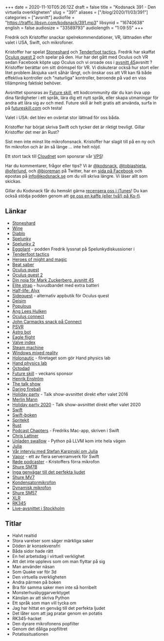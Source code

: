 +++
date = 2020-11-10T05:26:12Z
draft = false
title = "Kodsnack 391 - Den virtuella overkligheten"
slug = "391"
aliases = ["/blog/2020/11/03/391"]
categories = ["avsnitt"]
audiofile = "https://traffic.libsyn.com/kodsnack/391.mp3"
libsynid = "16740638"
english = false
audiosize = "33589793"
audiolength = "1:09:55" 
+++

Fredrik och Kristoffer snackar spelrekommendationer, VR, lättnaden efter valet i USA, Swift, och mikrofoner.

Kristoffer har spelat [Stoneshard](https://stoneshard.com/) och [Tenderfoot tactics](https://tenderfoottactics.com/). Fredrik har skaffat [Oculus quest 2](https://en.wikipedia.org/wiki/Oculus_Quest_2) och spelar på den. Hur har det gått med Oculus och VR sedan Facebook köpte upp Oculus och vi oroade oss i [avsnitt 45](https://kodsnack.se/45/)avsnitt ? Kristoffer berättar om sitt drömspel för VR. Vi diskuterar också hur stort eller litet problem åksjuka varit såhär långt, och önskar oss att VR kan få både effektiva kontroller och "naturliga" kontroller, beroende på vad en viss tillämpning faktiskt behöver.

Avsnittet sponsras av [Future skill](https://futureskill.com/), ett kodcommunity där du kan öva upp dina färdigheter i ett språk, lära dig ett nytt språk, eller skapa utmaningar för andra att lära sig av och med. Future skill är helt gratis att använda, surfa in på [futureskill.com](https://futureskill.com/) och testa!

Valet i USA: det blev en oväntat stor lättnad för oss båda.

Kristoffer har börjat skriva Swift och tycker det är riktigt trevligt. Gillar Kristoffer det mer än Rust?

Sist men inte minst lite mikrofonsnack. Kristoffer har slagit till på en ny och fin mikrofon och är än så länge … inte helt nöjd.

Ett stort tack till [Cloudnet](http://www.cloudnet.se) som sponsrar vår [VPS](http://en.wikipedia.org/wiki/Virtual_private_server)!

Har du kommentarer, frågor eller tips? Vi är [@kodsnack](https://www.twitter.com/kodsnack), [@tobiashieta](https://www.twitter.com/tobiashieta), [@oferlund](https://www.twitter.com/oferlund), och [@bjoreman](https://www.twitter.com/bjoreman) på Twitter, har en [sida på Facebook](https://www.facebook.com/kodsnack) och epostas på [info@kodsnack.se](mailto:info@kodsnack.se) om du vill skriva längre. Vi läser allt som skickas.

Gillar du Kodsnack får du hemskt gärna [recensera oss i iTunes](http://itunes.apple.com/se/podcast/kodsnack/id561631498?l=en)! Du kan också stödja podden genom att <a href="https://ko-fi.com/kodsnack" rel="payment">ge oss en kaffe (eller två!) på Ko-fi</a>.

## Länkar ##
* [Stoneshard](https://stoneshard.com/)
* [Wine](https://www.winehq.org/)
* [Diablo](https://en.wikipedia.org/wiki/Diablo_%28video_game%29)
* [Spelunky](https://en.wikipedia.org/wiki/Spelunky)
* [Spelunky 2](https://en.wikipedia.org/wiki/Spelunky_2)
* [Eggplant](https://thespelunkyshowlike.libsyn.com/) - podden Fredrik lyssnat på Spelunkydiskussioner i
* [Tenderfoot tactics](https://tenderfoottactics.com/)
* [Heroes of might and magic](https://en.wikipedia.org/wiki/Heroes_of_Might_and_Magic)
* [Beat saber](https://en.wikipedia.org/wiki/Beat_Saber)
* [Oculus quest](https://en.wikipedia.org/wiki/Oculus_Quest)
* [Oculus quest 2](https://en.wikipedia.org/wiki/Oculus_Quest_2)
* [Din noja för Mark Zuckerberg, avsnitt 45](https://kodsnack.se/45/)
* [Elite strap](https://www.youtube.com/watch?v=AfDrsJrTRz4) - huvudbandet med extra batteri
* [Half-life: Alyx](https://en.wikipedia.org/wiki/Half-Life:_Alyx)
* [Sidequest](https://sidequestvr.com/) - alternativ appbutik för Oculus quest
* [Deisim](https://twitter.com/deisimgame)
* [Populous](https://en.wikipedia.org/wiki/Populous_%28video_game%29)
* [Ang Lees Hulken](https://en.wikipedia.org/wiki/Hulk_%28film%29)
* [Oculus connect](https://www.facebookconnect.com/en)
* [John Carmacks snack på Connect](https://www.youtube.com/watch?v=ZKjbJR2JYzM)
* [PSVR](https://en.wikipedia.org/wiki/PlayStation_VR)
* [Astro bot](https://en.wikipedia.org/wiki/Astro_Bot_Rescue_Mission)
* [Eagle flight](https://en.wikipedia.org/wiki/Eagle_Flight)
* [Valve index](https://en.wikipedia.org/wiki/Valve_Index)
* [Steam machine](https://en.wikipedia.org/wiki/Steam_Machine_%28hardware_platform%29)
* [Windows mixed reality](https://en.wikipedia.org/wiki/Windows_Mixed_Reality)
* [Holonautic](https://www.holonautic.com/) - företaget som gör Hand physics lab
* [Hand physics lab](https://www.holonautic.com/hand-physics-lab)
* [Octodad](https://en.wikipedia.org/wiki/Octodad)
* [Future skill](https://futureskill.com/) - veckans sponsor
* [Henrik Enström](mailto:henrik.enstrom@softwareskills.se)
* [The talk show](https://daringfireball.net/thetalkshow/)
* [Daring fireball](https://daringfireball.net/)
* [Holiday party](https://daringfireball.net/thetalkshow/2016/11/09/ep-172) - Talk show-avsnittet direkt efter valet 2016
* [Merlin Mann](http://www.merlinmann.com/)
* [Holiday party 2020](https://daringfireball.net/thetalkshow/2020/11/07/ep-300) - Talk show-avsnittet direkt efter valet 2020
* [Swift](https://swift.org/)
* [Swift-boken](https://docs.swift.org/swift-book/)
* [Spritekit](https://developer.apple.com/spritekit/)
* [Rust](https://www.rust-lang.org/)
* [Podcast Chapters](https://chaptersapp.com/) - Fredriks Mac-app, skriven i Swift
* [Chris Lattner](https://en.wikipedia.org/wiki/Chris_Lattner)
* [Unladen swallow](https://www.infoq.com/news/2011/03/unladen-swallow/) - Python på LLVM kom inte hela vägen
* [Julia](https://en.wikipedia.org/wiki/Julia_%28programming_language%29)
* [Vår intervju med Stefan Karpinski om Julia](https://kodsnack.se/80/)
* [Vapor](https://vapor.codes/) - ett av flera serverramverk för Swift
* [Røde podcaster](http://www.rode.com/microphones/podcaster) - Kristoffers förra mikrofon
* [Shure SM7B](https://www.shure.com/en-GB/products/microphones/sm7b)
* [Inga genvägar till det perfekta ljudet](https://www.youtube.com/watch?v=Qhd7EqKBbDY)
* [Shure MV7](https://www.shure.com/en-GB/products/microphones/mv7)
* [Kondensatormikrofon](https://www.neumann.com/homestudio/en/what-is-a-condenser-microphone)
* [Dynamisk mikrofon](https://www.neumann.com/homestudio/en/what-is-a-dynamic-microphone)
* [Shure SM57](https://www.shure.com/en-GB/products/microphones/sm57)
* [XLR](https://en.wikipedia.org/wiki/XLR_connector)
* [RK345](https://www.shure.com/en-GB/products/accessories/rk345)
* [Live-avsnittet i Stockholm](https://kodsnack.se/229/)

## Titlar ##
* Halvt realtid
* Stora varelser som säger märkliga saker
* Döden är konsekvensfri
* Båda sidor hade rätt
* En hel arbetsdag i virtuell verklighet
* Att det inte upplevs som om man flyttar på sig
* Man använder näsan
* Som Quake var för 3d
* Den virtuella overkligheten
* Andra pärmen på boken
* Bra för samma saker men inte så horribelt
* Monsterhusbyggarverktyget
* Känslan av att skriva Python
* Ett språk som man vill tycka om
* Jag har hittat en genväg till det perfekta ljudet
* Det låter som att jag pratar genom en potatis
* RK345-hacket
* Den dyrare mikrofonens popfilter
* Genom det dåliga popfiltret
* Potatissituationen